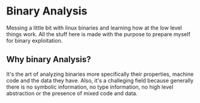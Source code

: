 # Binary Analysis

Messing a little bit with linux binaries and learning how at the low level things work.
All the stuff here is made with the purpose to prepare myself for binary exploitation.

## Why binary Analysis?

It's the art of analyzing binaries more specifically their properties, machine code and the data they have.
Also, it's a challeging field because generally there is no symbolic information, no type information, no high level abstraction or the presence of mixed code and data.


